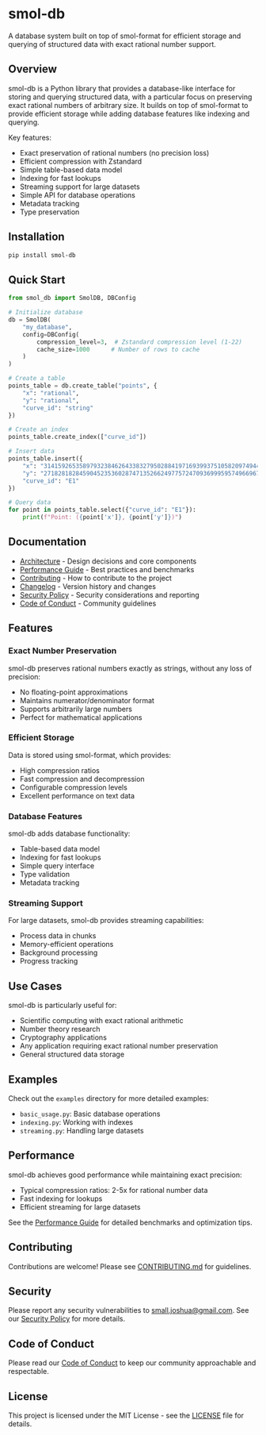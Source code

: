 ﻿# smol-db

A database system built on top of smol-format for efficient storage and querying of structured data with exact rational number support.

## Overview

smol-db is a Python library that provides a database-like interface for storing and querying structured data, with a particular focus on preserving exact rational numbers of arbitrary size. It builds on top of smol-format to provide efficient storage while adding database features like indexing and querying.

Key features:
- Exact preservation of rational numbers (no precision loss)
- Efficient compression with Zstandard
- Simple table-based data model
- Indexing for fast lookups
- Streaming support for large datasets
- Simple API for database operations
- Metadata tracking
- Type preservation

## Installation

```bash
pip install smol-db
```

## Quick Start

```python
from smol_db import SmolDB, DBConfig

# Initialize database
db = SmolDB(
    "my_database",
    config=DBConfig(
        compression_level=3,  # Zstandard compression level (1-22)
        cache_size=1000      # Number of rows to cache
    )
)

# Create a table
points_table = db.create_table("points", {
    "x": "rational",
    "y": "rational",
    "curve_id": "string"
})

# Create an index
points_table.create_index(["curve_id"])

# Insert data
points_table.insert({
    "x": "31415926535897932384626433832795028841971693993751058209749445923078164062862089986280348253421170679/10000000000000000000000000000000000000000000000000000000000000000000000000000000000000000000000000",
    "y": "271828182845904523536028747135266249775724709369995957496696762772407663035354759457138217852516642/100000000000000000000000000000000000000000000000000000000000000000000000000000000000000000000000",
    "curve_id": "E1"
})

# Query data
for point in points_table.select({"curve_id": "E1"}):
    print(f"Point: ({point['x']}, {point['y']})")
```

## Documentation

- [Architecture](docs/architecture.md) - Design decisions and core components
- [Performance Guide](docs/performance.md) - Best practices and benchmarks
- [Contributing](CONTRIBUTING.md) - How to contribute to the project
- [Changelog](CHANGELOG.md) - Version history and changes
- [Security Policy](SECURITY.md) - Security considerations and reporting
- [Code of Conduct](CODE_OF_CONDUCT.md) - Community guidelines

## Features

### Exact Number Preservation

smol-db preserves rational numbers exactly as strings, without any loss of precision:
- No floating-point approximations
- Maintains numerator/denominator format
- Supports arbitrarily large numbers
- Perfect for mathematical applications

### Efficient Storage

Data is stored using smol-format, which provides:
- High compression ratios
- Fast compression and decompression
- Configurable compression levels
- Excellent performance on text data

### Database Features

smol-db adds database functionality:
- Table-based data model
- Indexing for fast lookups
- Simple query interface
- Type validation
- Metadata tracking

### Streaming Support

For large datasets, smol-db provides streaming capabilities:
- Process data in chunks
- Memory-efficient operations
- Background processing
- Progress tracking

## Use Cases

smol-db is particularly useful for:
- Scientific computing with exact rational arithmetic
- Number theory research
- Cryptography applications
- Any application requiring exact rational number preservation
- General structured data storage

## Examples

Check out the `examples` directory for more detailed examples:
- `basic_usage.py`: Basic database operations
- `indexing.py`: Working with indexes
- `streaming.py`: Handling large datasets

## Performance

smol-db achieves good performance while maintaining exact precision:
- Typical compression ratios: 2-5x for rational number data
- Fast indexing for lookups
- Efficient streaming for large datasets

See the [Performance Guide](docs/performance.md) for detailed benchmarks and optimization tips.

## Contributing

Contributions are welcome! Please see [CONTRIBUTING.md](CONTRIBUTING.md) for guidelines.

## Security

Please report any security vulnerabilities to small.joshua@gmail.com. See our [Security Policy](SECURITY.md) for more details.

## Code of Conduct

Please read our [Code of Conduct](CODE_OF_CONDUCT.md) to keep our community approachable and respectable.

## License

This project is licensed under the MIT License - see the [LICENSE](LICENSE) file for details.
